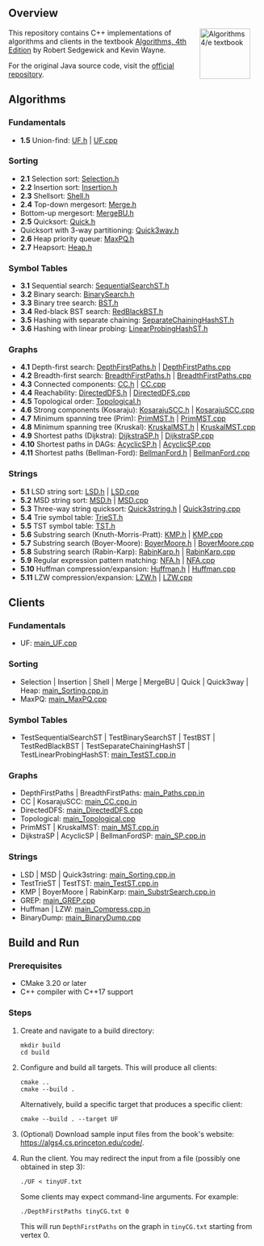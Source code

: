 ## Overview

<IMG SRC="http://algs4.cs.princeton.edu/cover.png"  align=right hspace=25 width=100 alt = "Algorithms 4/e textbook">
This repository contains C++ implementations of algorithms and clients in the textbook
<a href = "http://amzn.to/13VNJi7">Algorithms, 4th Edition</a> by Robert Sedgewick and Kevin Wayne.

For the original Java source code, visit the <a href = "https://github.com/kevin-wayne/algs4">official repository</a>.

## Algorithms

### Fundamentals

- **1.5** Union-find: [UF.h](UF.h) | [UF.cpp](UF.cpp)

### Sorting

- **2.1** Selection sort: [Selection.h](Selection.h)
- **2.2** Insertion sort: [Insertion.h](Insertion.h)
- **2.3** Shellsort: [Shell.h](Shell.h)
- **2.4** Top-down mergesort: [Merge.h](Merge.h)
- Bottom-up mergesort: [MergeBU.h](MergeBU.h)
- **2.5** Quicksort: [Quick.h](Quick.h)
- Quicksort with 3-way partitioning: [Quick3way.h](Quick3way.h)
- **2.6** Heap priority queue: [MaxPQ.h](MaxPQ.h)
- **2.7** Heapsort: [Heap.h](Heap.h)

### Symbol Tables

- **3.1** Sequential search: [SequentialSearchST.h](SequentialSearchST.h)
- **3.2** Binary search: [BinarySearch.h](BinarySearchST.h)
- **3.3** Binary tree search: [BST.h](BST.h)
- **3.4** Red-black BST search: [RedBlackBST.h](RedBlackBST.h)
- **3.5** Hashing with separate chaining: [SeparateChainingHashST.h](SeparateChainingHashST.h)
- **3.6** Hashing with linear probing: [LinearProbingHashST.h](LinearProbingHashST.h)

### Graphs

- **4.1** Depth-first search: [DepthFirstPaths.h](DepthFirstPaths.h) | [DepthFirstPaths.cpp](DepthFirstPaths.cpp)
- **4.2** Breadth-first
  search: [BreadthFirstPaths.h](BreadthFirstPaths.h) | [BreadthFirstPaths.cpp](BreadthFirstPaths.cpp)
- **4.3** Connected components: [CC.h](CC.h) | [CC.cpp](CC.cpp)
- **4.4** Reachability: [DirectedDFS.h](DirectedDFS.h) | [DirectedDFS.cpp](DirectedDFS.cpp)
- **4.5** Topological order: [Topological.h](Topological.h)
- **4.6** Strong components (Kosaraju): [KosarajuSCC.h](KosarajuSCC.h) | [KosarajuSCC.cpp](KosarajuSCC.cpp)
- **4.7** Minimum spanning tree (Prim): [PrimMST.h](PrimMST.h) | [PrimMST.cpp](PrimMST.cpp)
- **4.8** Minimum spanning tree (Kruskal): [KruskalMST.h](KruskalMST.h) | [KruskalMST.cpp](KruskalMST.cpp)
- **4.9** Shortest paths (Dijkstra): [DijkstraSP.h](DijkstraSP.h) | [DijkstraSP.cpp](DijkstraSP.cpp)
- **4.10** Shortest paths in DAGs: [AcyclicSP.h](AcyclicSP.h) | [AcyclicSP.cpp](AcyclicSP.cpp)
- **4.11** Shortest paths (Bellman-Ford): [BellmanFord.h](BellmanFordSP.h) | [BellmanFord.cpp](BellmanFordSP.cpp)

### Strings

- **5.1** LSD string sort: [LSD.h](LSD.h) | [LSD.cpp](LSD.cpp)
- **5.2** MSD string sort: [MSD.h](MSD.h) | [MSD.cpp](MSD.cpp)
- **5.3** Three-way string quicksort: [Quick3string.h](Quick3string.h) | [Quick3string.cpp](Quick3string.cpp)
- **5.4** Trie symbol table: [TrieST.h](TrieST.h)
- **5.5** TST symbol table: [TST.h](TST.h)
- **5.6** Substring search (Knuth-Morris-Pratt): [KMP.h](KMP.h) | [KMP.cpp](KMP.cpp)
- **5.7** Substring search (Boyer-Moore): [BoyerMoore.h](BoyerMoore.h) | [BoyerMoore.cpp](BoyerMoore.cpp)
- **5.8** Substring search (Rabin-Karp): [RabinKarp.h](RabinKarp.h) | [RabinKarp.cpp](RabinKarp.cpp)
- **5.9** Regular expression pattern matching: [NFA.h](NFA.h) | [NFA.cpp](NFA.cpp)
- **5.10** Huffman compression/expansion: [Huffman.h](Huffman.h) | [Huffman.cpp](Huffman.cpp)
- **5.11** LZW compression/expansion: [LZW.h](LZW.h) | [LZW.cpp](LZW.cpp)

## Clients

### Fundamentals

- UF: [main_UF.cpp](main_UF.cpp)

### Sorting

- Selection | Insertion | Shell | Merge | MergeBU | Quick | Quick3way | Heap: [main_Sorting.cpp.in](main_Sorting.cpp.in)
- MaxPQ: [main_MaxPQ.cpp](main_MaxPQ.cpp)

### Symbol Tables

- TestSequentialSearchST | TestBinarySearchST | TestBST | TestRedBlackBST | TestSeparateChainingHashST |
  TestLinearProbingHashST: [main_TestST.cpp.in](main_TestST.cpp.in)

### Graphs

- DepthFirstPaths | BreadthFirstPaths: [main_Paths.cpp.in](main_Paths.cpp.in)
- CC | KosarajuSCC: [main_CC.cpp.in](main_CC.cpp.in)
- DirectedDFS: [main_DirectedDFS.cpp](main_DirectedDFS.cpp)
- Topological: [main_Topological.cpp](main_Topological.cpp)
- PrimMST | KruskalMST: [main_MST.cpp.in](main_MST.cpp.in)
- DijkstraSP | AcyclicSP | BellmanFordSP: [main_SP.cpp.in](main_SP.cpp.in)

### Strings

- LSD | MSD | Quick3string: [main_Sorting.cpp.in](main_Sorting.cpp.in)
- TestTrieST | TestTST: [main_TestST.cpp.in](main_TestST.cpp.in)
- KMP | BoyerMoore | RabinKarp: [main_SubstrSearch.cpp.in](main_SubstrSearch.cpp.in)
- GREP: [main_GREP.cpp](main_GREP.cpp)
- Huffman | LZW: [main_Compress.cpp.in](main_Compress.cpp.in)
- BinaryDump: [main_BinaryDump.cpp](main_BinaryDump.cpp)

## Build and Run

### Prerequisites

- CMake 3.20 or later
- C++ compiler with C++17 support

### Steps

1. Create and navigate to a build directory:

    ```shell
    mkdir build
    cd build
    ```

2. Configure and build all targets. This will produce all clients:

    ```shell
    cmake ..
    cmake --build .
    ```

   Alternatively, build a specific target that produces a specific client:

    ```shell
    cmake --build . --target UF
    ```

3. (Optional) Download sample input files from the book's website: https://algs4.cs.princeton.edu/code/.
4. Run the client. You may redirect the input from a file (possibly one obtained in step 3):

    ```shell
    ./UF < tinyUF.txt
    ```

   Some clients may expect command-line arguments. For example:

    ```shell
    ./DepthFirstPaths tinyCG.txt 0
    ```

   This will run `DepthFirstPaths` on the graph in `tinyCG.txt` starting from vertex 0.
